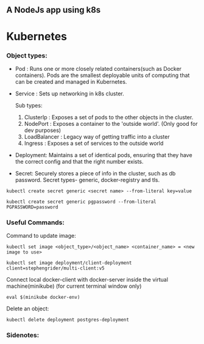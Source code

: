 ## A NodeJs app using k8s


# Kubernetes

### Object types:

- Pod : Runs one or more closely related containers(such as Docker containers).
Pods are the smallest deployable units of computing that can be created and managed in Kubernetes.

- Service : Sets up networking in k8s cluster.

    Sub types:

    1. ClusterIp     : Exposes a set of pods to the other objects in the cluster.
    2. NodePort      : Exposes a container to the 'outside world'. (Only good for dev purposes)
    3. LoadBalancer  : Legacy way of getting traffic into a cluster
    4. Ingress       : Exposes a set of services to the outside world
 
- Deployment: Maintains a set of identical pods, ensuring that they have the correct config and that the right number exists.

- Secret: Securely stores a piece of info in the cluster, such as db password. Secret types- generic, docker-registry and tls.
```
kubectl create secret generic <secret name> --from-literal key=value

kubectl create secret generic pgpassword --from-literal PGPASSWORD=password
```
 





 ### Useful Commands:
 Command to update image:
 ```
 kubectl set image <object_type>/<object_name> <container_name> = <new image to use>

 kubectl set image deployment/client-deployment client=stephengrider/multi-client:v5
 ```

 Connect local docker-client with docker-server inside the virtual machine(minikube) (for current terminal window only)
 ```
 eval $(minikube docker-env)
 ```

 Delete an object:
 ```
 kubectl delete deployment postgres-deployment
 ```


 ### Sidenotes:

